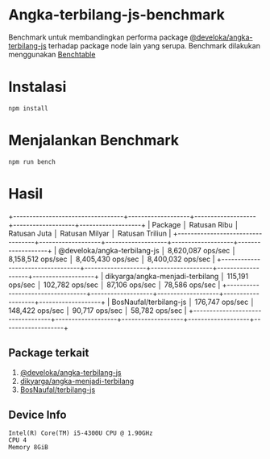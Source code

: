 # Angka-terbilang-js-benchmark

Benchmark untuk membandingkan performa package [@develoka/angka-terbilang-js](https://github.com/develoka/angka-terbilang-js) terhadap package node lain yang serupa. Benchmark dilakukan menggunakan [Benchtable](https://github.com/izuzak/benchtable)

# Instalasi

```
npm install
```

# Menjalankan Benchmark

```
npm run bench
```

# Hasil

+----------------------------------+-------------------+-------------------+-------------------+-------------------+
| Package                          │ Ratusan Ribu      │ Ratusan Juta      │ Ratusan Milyar    │ Ratusan Triliun   |
+----------------------------------+-------------------+-------------------+-------------------+-------------------+
| @develoka/angka-terbilang-js     │ 8,620,087 ops/sec │ 8,158,512 ops/sec │ 8,405,430 ops/sec │ 8,400,032 ops/sec |
+----------------------------------+-------------------+-------------------+-------------------+-------------------+
| dikyarga/angka-menjadi-terbilang │ 115,191 ops/sec   │ 102,782 ops/sec   │ 87,106 ops/sec    │ 78,586 ops/sec    |
+----------------------------------+-------------------+-------------------+-------------------+-------------------+
| BosNaufal/terbilang-js           │ 176,747 ops/sec   │ 148,422 ops/sec   │ 90,717 ops/sec    │ 58,782 ops/sec    |
+----------------------------------+-------------------+-------------------+-------------------+-------------------+

## Package terkait

1. [@develoka/angka-terbilang-js](https://github.com/develoka/angka-terbilang-js)
2. [dikyarga/angka-menjadi-terbilang](https://github.com/dikyarga/angka-menjadi-terbilang)
3. [BosNaufal/terbilang-js](https://github.com/BosNaufal/terbilang-js)

## Device Info

```
Intel(R) Core(TM) i5-4300U CPU @ 1.90GHz
CPU 4
Memory 8GiB
```
